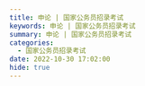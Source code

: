 ```yaml
---
title: 申论 | 国家公务员招录考试
keywords: 申论 | 国家公务员招录考试
summary: 申论 | 国家公务员招录考试
categories:
  - 国家公务员招录考试
date: 2022-10-30 17:02:00
hide: true
---
```

